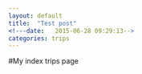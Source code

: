 ```yaml
---
layout: default
title:  "Test post"
<!---date:   2015-06-28 09:29:13-->
categories: trips
---
```


#My index trips page

